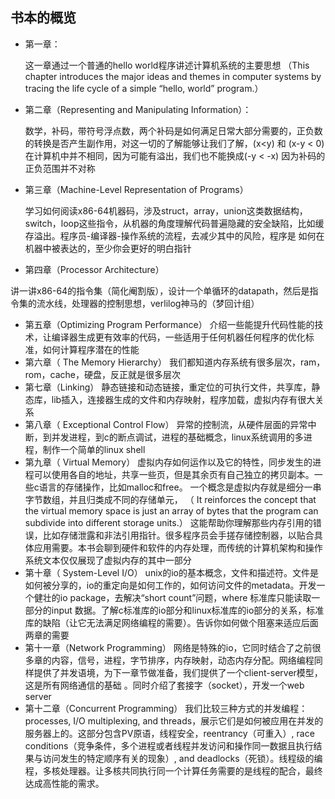 ## 书本的概览
- 第一章：

   这一章通过一个普通的hello world程序讲述计算机系统的主要思想
（This chapter introduces the major ideas
and themes in computer systems by tracing the life cycle of a simple “hello,
world” program.）
- 第二章（Representing and Manipulating Information）：
  
  数学，补码，带符号浮点数，两个补码是如何满足日常大部分需要的，正负数的转换是否产生副作用，对这一切的了解能够让我们了解，(x<y) 和 (x-y < 0)在计算机中并不相同，因为可能有溢出，我们也不能换成(-y < -x)
  因为补码的正负范围并不对称
  
- 第三章（Machine-Level Representation of Programs）

  学习如何阅读x86-64机器码，涉及struct，array，union这类数据结构，switch，loop这些指令，从机器的角度理解代码普遍隐藏的安全缺陷，比如缓存溢出。程序员-编译器-操作系统的流程，去减少其中的风险，程序是
  如何在机器中被表达的，至少你会更好的明白指针
- 第四章（Processor Architecture）

讲一讲x86-64的指令集（简化阉割版），设计一个单循环的datapath，然后是指令集的流水线，处理器的控制思想，verlilog神马的（梦回计组）
- 第五章（Optimizing Program Performance）
介绍一些能提升代码性能的技术，让编译器生成更有效率的代码，一些适用于任何机器任何程序的优化标准，如何计算程序潜在的性能
- 第六章（ The Memory Hierarchy）
我们都知道内存系统有很多层次，ram，rom，cache，硬盘，反正就是很多层次
- 第七章（Linking）
静态链接和动态链接，重定位的可执行文件，共享库，静态库，lib插入，连接器生成的文件和内存映射，程序加载，虚拟内存有很大关系
- 第八章（ Exceptional Control Flow）
异常的控制流，从硬件层面的异常中断，到并发进程，到c的断点调试，进程的基础概念，linux系统调用的多进程，制作一个简单的linux shell
- 第九章（ Virtual Memory）
虚拟内存如何运作以及它的特性，同步发生的进程可以使用各自的地址，共享一些页，但是其余页有自己独立的拷贝副本。一些c语言的存储操作，比如malloc和free。
一个概念是虚拟内存就是细分一串字节数组，并且归类成不同的存储单元，
（ It reinforces the concept that
the virtual memory space is just an array of bytes that the program can
subdivide into different storage units.）
这能帮助你理解那些内存引用的错误，比如存储泄露和非法引用指针。很多程序员会手搓存储控制器，以贴合具体应用需要。本书会聊到硬件和软件的内存处理，而传统的计算机架构和操作系统文本仅仅展现了虚拟内存的其中一部分
- 第十章（ System-Level I/O）
unix的io的基本概念，文件和描述符。文件是如何被分享的，io的重定向是如何工作的，如何访问文件的metadata。开发一个健壮的io package，去解决“short count”问题，where 标准库只能读取一部分的input 数据。了解c标准库的io部分和linux标准库的io部分的关系，标准库的缺陷（让它无法满足网络编程的需要）。告诉你如何做个阻塞来适应后面两章的需要
- 第十一章（Network Programming）
网络是特殊的io，它同时结合了之前很多章的内容，信号，进程，字节排序，内存映射，动态内存分配。网络编程同样提供了并发语境，为下一章节做准备，我们提供了一个client-server模型，这是所有网络通信的基础
。同时介绍了套接字（socket），开发一个web server
- 第十二章（Concurrent Programming）
我们比较三种方式的并发编程：processes, I/O multiplexing, and threads，展示它们是如何被应用在并发的服务器上的。这部分包含PV原语，线程安全，reentrancy（可重入）, race conditions（竞争条件，多个进程或者线程并发访问和操作同一数据且执行结果与访问发生的特定顺序有关的现象）, and deadlocks（死锁）。线程级的编程，多核处理器。让多核共同执行同一个计算任务需要的是线程的配合，最终达成高性能的需求。

